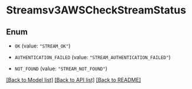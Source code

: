 # Streamsv3AWSCheckStreamStatus

## Enum


* `OK` (value: `"STREAM_OK"`)

* `AUTHENTICATION_FAILED` (value: `"STREAM_AUTHENTICATION_FAILED"`)

* `NOT_FOUND` (value: `"STREAM_NOT_FOUND"`)


[[Back to Model list]](../README.md#documentation-for-models) [[Back to API list]](../README.md#documentation-for-api-endpoints) [[Back to README]](../README.md)


